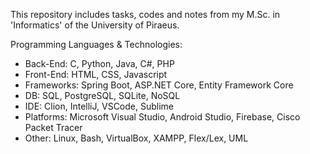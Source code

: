 This repository includes tasks, codes and notes from my M.Sc. in 'Informatics' of the University of Piraeus.

Programming Languages & Technologies: 
- Back-End: C, Python, Java, C#, PHP
- Front-End: HTML, CSS, Javascript
- Frameworks: Spring Boot, ASP.NET Core, Entity Framework Core
- DB: SQL, PostgreSQL, SQLite, NoSQL
- IDE: Clion, IntelliJ, VSCode, Sublime
- Platforms: Microsoft Visual Studio, Android Studio, Firebase, Cisco Packet Tracer
- Other: Linux, Bash, VirtualBox, XAMPP, Flex/Lex, UML